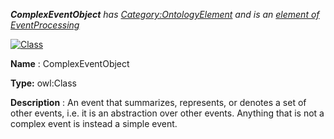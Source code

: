 ___ComplexEventObject__ 
 has
 [Category:OntologyElement](../../Category/OntologyElement "Category:OntologyElement") 
 and is an
 [element of](../../Property/ElementOf "Property:ElementOf") 
[EventProcessing](../../Submissions/EventProcessing "Submissions:EventProcessing")_




  





[![Class](../../images/thumb/2/27/Class.gif/45px-Class.gif)](../../Image/Class.gif "Class")


__Name__ 
 : ComplexEventObject
 



__Type:__ 
 owl:Class
 



__Description__ 
 : An event that summarizes, represents, or denotes a set of other events, i.e. it is an abstraction over other events. Anything that is not a complex event is instead a simple event.